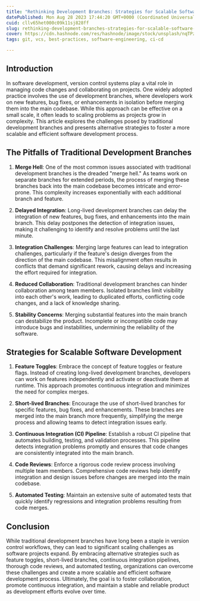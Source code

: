 ```yaml
---
title: "Rethinking Development Branches: Strategies for Scalable Software Development"
datePublished: Mon Aug 28 2023 17:44:20 GMT+0000 (Coordinated Universal Time)
cuid: cllv65het000c09k11sj828ff
slug: rethinking-development-branches-strategies-for-scalable-software-development
cover: https://cdn.hashnode.com/res/hashnode/image/stock/unsplash/nqTPz5TDyfo/upload/6a8b821a27652f9a816eec910cf3c502.jpeg
tags: git, vcs, best-practices, software-engineering, ci-cd

---
```


## Introduction

In software development, version control systems play a vital role in managing code changes and collaborating on projects. One widely adopted practice involves the use of development branches, where developers work on new features, bug fixes, or enhancements in isolation before merging them into the main codebase. While this approach can be effective on a small scale, it often leads to scaling problems as projects grow in complexity. This article explores the challenges posed by traditional development branches and presents alternative strategies to foster a more scalable and efficient software development process.

## The Pitfalls of Traditional Development Branches

1. **Merge Hell**: One of the most common issues associated with traditional development branches is the dreaded "merge hell." As teams work on separate branches for extended periods, the process of merging these branches back into the main codebase becomes intricate and error-prone. This complexity increases exponentially with each additional branch and feature.
    
2. **Delayed Integration**: Long-lived development branches can delay the integration of new features, bug fixes, and enhancements into the main branch. This delay postpones the detection of integration issues, making it challenging to identify and resolve problems until the last minute.
    
3. **Integration Challenges**: Merging large features can lead to integration challenges, particularly if the feature's design diverges from the direction of the main codebase. This misalignment often results in conflicts that demand significant rework, causing delays and increasing the effort required for integration.
    
4. **Reduced Collaboration**: Traditional development branches can hinder collaboration among team members. Isolated branches limit visibility into each other's work, leading to duplicated efforts, conflicting code changes, and a lack of knowledge sharing.
    
5. **Stability Concerns**: Merging substantial features into the main branch can destabilize the product. Incomplete or incompatible code may introduce bugs and instabilities, undermining the reliability of the software.
    

## Strategies for Scalable Software Development

1. **Feature Toggles**: Embrace the concept of feature toggles or feature flags. Instead of creating long-lived development branches, developers can work on features independently and activate or deactivate them at runtime. This approach promotes continuous integration and minimizes the need for complex merges.
    
2. **Short-lived Branches**: Encourage the use of short-lived branches for specific features, bug fixes, and enhancements. These branches are merged into the main branch more frequently, simplifying the merge process and allowing teams to detect integration issues early.
    
3. **Continuous Integration (CI) Pipeline**: Establish a robust CI pipeline that automates building, testing, and validation processes. This pipeline detects integration problems promptly and ensures that code changes are consistently integrated into the main branch.
    
4. **Code Reviews**: Enforce a rigorous code review process involving multiple team members. Comprehensive code reviews help identify integration and design issues before changes are merged into the main codebase.
    
5. **Automated Testing**: Maintain an extensive suite of automated tests that quickly identify regressions and integration problems resulting from code merges.
    

## Conclusion

While traditional development branches have long been a staple in version control workflows, they can lead to significant scaling challenges as software projects expand. By embracing alternative strategies such as feature toggles, short-lived branches, continuous integration pipelines, thorough code reviews, and automated testing, organizations can overcome these challenges and create a more scalable and efficient software development process. Ultimately, the goal is to foster collaboration, promote continuous integration, and maintain a stable and reliable product as development efforts evolve over time.